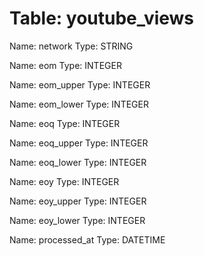 Table: youtube_views
====================

Name: network
Type: STRING

Name: eom
Type: INTEGER

Name: eom_upper
Type: INTEGER

Name: eom_lower
Type: INTEGER

Name: eoq
Type: INTEGER

Name: eoq_upper
Type: INTEGER

Name: eoq_lower
Type: INTEGER

Name: eoy
Type: INTEGER

Name: eoy_upper
Type: INTEGER

Name: eoy_lower
Type: INTEGER

Name: processed_at
Type: DATETIME

